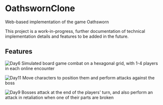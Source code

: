 # OathswornClone
Web-based implementation of the game Oathsworn

This project is a work-in-progress, further documentation of technical implementation details and features to be added in the future.

## Features
![Day6](https://github.com/jerrayl/OathswornClone/assets/1729499/7c835f10-5b2f-4f50-a255-cac91d799fed)
Simulated board game combat on a hexagonal grid, with 1-4 players in each online encounter

![Day11](https://github.com/jerrayl/OathswornClone/assets/1729499/1b0b5f8a-eed1-4c92-be79-9a4d8f4a7b56)
Move characters to position them and perform attacks against the boss

![Day9](https://github.com/jerrayl/OathswornClone/assets/1729499/c79607ce-158f-4f05-a643-2c4f8b037057)
Bosses attack at the end of the players' turn, and also perform an attack in retaliation when one of their parts are broken
